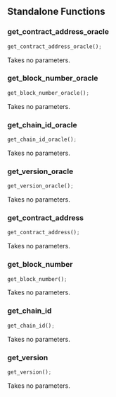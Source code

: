 ## Standalone Functions

### get_contract_address_oracle

```rust
get_contract_address_oracle();
```

Takes no parameters.

### get_block_number_oracle

```rust
get_block_number_oracle();
```

Takes no parameters.

### get_chain_id_oracle

```rust
get_chain_id_oracle();
```

Takes no parameters.

### get_version_oracle

```rust
get_version_oracle();
```

Takes no parameters.

### get_contract_address

```rust
get_contract_address();
```

Takes no parameters.

### get_block_number

```rust
get_block_number();
```

Takes no parameters.

### get_chain_id

```rust
get_chain_id();
```

Takes no parameters.

### get_version

```rust
get_version();
```

Takes no parameters.

